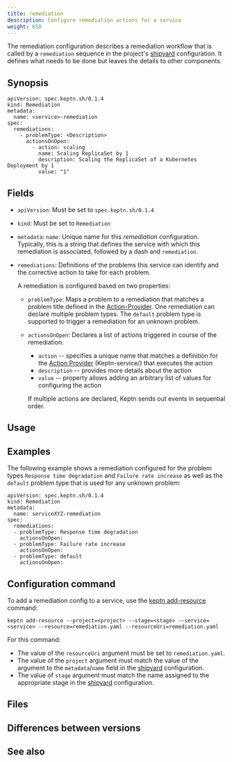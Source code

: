 ```yaml
---
title: remediation
description: Configure remediation actions for a service
weight: 650
---
```


The remediation configuration describes a remediation workflow
that is called by a `remediation` sequence in the project's [shipyard](../shipyard/) configuration.
It defines what needs to be done but leaves the details to other components.

## Synopsis

    apiVersion: spec.keptn.sh/0.1.4
    kind: Remediation
    metadata:
      name: <service>-remediation
    spec:
      remediations:
        - problemType: <Description>
          actionsOnOpen:
            - action: scaling
              name: Scaling ReplicaSet by 1
              description: Scaling the ReplicaSet of a Kubernetes Deployment by 1
              value: "1"

## Fields

* `apiVersion`:
  Must be set to `spec.keptn.sh/0.1.4`

* `kind`:
  Must be set to `Remediation`

* `metadata`: `name`:
    Unique name for this *remediation* configuration.
    Typically, this is a string that defines the service with which this remediation is associated,
    followed by a dash and `remediation`.

* `remediations`:
  Definitions of the problems this service can identify
  and the corrective action to take for each problem.

  A remediation is configured based on two properties:

  * `problemType`: Maps a problem to a remediation that matches a problem title
    defined in the [Action-Provider](../action-provider/).
    One remediation can declare multiple problem types.
    The `default` problem type is supported to trigger a remediation for an unknown problem.

  * `actionsOnOpen`: Declares a list of actions triggered in course of the remediation.

    * `action` -- specifies a unique name that matches a definition for the
      [Action Provider](../action-provider) (Keptn-service/)
      that executes the action
    * `description` -- provides more details about the action
    * `value` -- property allows adding an arbitrary list of values for configuring the action

    If multiple actions are declared, Keptn sends out events in sequential order.

## Usage

## Examples

The following example shows a remediation configured for the problem types
`Response time degradation` and `Failure rate increase`
as well as the `default` problem type that is used for any unknown problem:

    apiVersion: spec.keptn.sh/0.1.4
    kind: Remediation
    metadata:
      name: serviceXYZ-remediation
    spec:
      remediations:
      - problemType: Response time degradation
        actionsOnOpen:
      - problemType: Failure rate increase
        actionsOnOpen:
      - problemType: default
        actionsOnOpen:

## Configuration command

To add a remediation config to a service,
use the [keptn add-resource](../../cli/commands/keptn_add-resource) command:

    keptn add-resource --project=<project> --stage=<stage> --service=<service> --resource=remediation.yaml --resourceUri=remediation.yaml

For this command:

* The value of the `resourceUri` argument must be set to `remediation.yaml`.
* The value of the `project` argument must match the value of the argument to the `metadata`/`name` field
in the [shipyard](../shipyard/) configuration.
* The value of `stage` argument must match the name assigned to the appropriate stage in the
[shipyard](../shipyard/) configuration.

## Files

## Differences between versions

## See also

